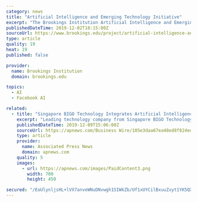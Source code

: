 ```yaml
---
category: news
title: "Artificial Intelligence and Emerging Technology Initiative"
excerpt: "The Brookings Institution Artificial Intelligence and Emerging Technology (AIET ... By publishing timely, rigorous research and bringing together leaders and researchers from across the technology and policymaking sectors, the Brookings AIET Initiative ..."
publishedDateTime: 2019-12-02T18:15:00Z
sourceUrl: https://www.brookings.edu/project/artificial-intelligence-and-emerging-technology-initiative/
type: article
quality: 19
heat: 19
published: false

provider:
  name: Brookings Institution
  domain: brookings.edu

topics:
  - AI
  - Facebook AI

related:
  - title: "Singapore BIGO Technology Integrates Artificial Intelligence Into Communication Apps for a Holistic and Immersive Experience for Users"
    excerpt: "Leading technology company from Singapore BIGO Technology (BIGO), the holding company for popular new age communication platforms like Bigo Live (Live Streaming), Likee (Short-form Videos), and imo (Video Communication) has shared that they use Artificial Intelligence (AI) as a foundation to create a more engaging, world-class immersive ..."
    publishedDateTime: 2019-12-09T15:06:00Z
    sourceUrl: https://apnews.com/Business Wire/105e3daa67ea48ed8f824ed1b5bf4fcd
    type: article
    provider:
      name: Associated Press News
      domain: apnews.com
    quality: 5
    images:
      - url: https://apnews.com/images/PaidContent3.png
        width: 700
        height: 450

secured: "/EoUlynljsHL+lVX7anveWNuDNvwgh1SIWkZb/Uf1xUYCilBxuuZxyt1YK5QX4zIK+V3kY4i+91o6YBB6MKDgP2+YIjne4uVNwi5KPMRte5OJ65qO+974bhmlwL8TbrTSk/uCJLb8OLveM4t336poM7MVu8Ae30uI147REwcwvzQAm9n2Gl1lKJWzFQc6QPHYESTW0fqkOBT8zVQLXWtjOKihKHX9m42dBn8O4zAiDSgeAe/ampbhbjMe6erCXVPC0afFpnXBlgH6Xaz6TpX2A==;KLfb7w32TMGxBxntYAjskg=="
---
```


